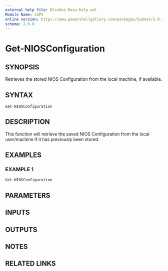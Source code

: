 ```yaml
---
external help file: BloxOne-Main-help.xml
Module Name: ibPS
online version: https://www.powershellgallery.com/packages/Subnet/1.0.14/Content/Public%5CGet-Subnet.ps1
schema: 2.0.0
---
```


# Get-NIOSConfiguration

## SYNOPSIS
Retrieves the stored NIOS Configuration from the local machine, if available.

## SYNTAX

```
Get-NIOSConfiguration
```

## DESCRIPTION
This function will retrieve the saved NIOS Configuration from the local user/machine if it has previously been stored.

## EXAMPLES

### EXAMPLE 1
```powershell
Get-NIOSConfiguration
```

## PARAMETERS

## INPUTS

## OUTPUTS

## NOTES

## RELATED LINKS
